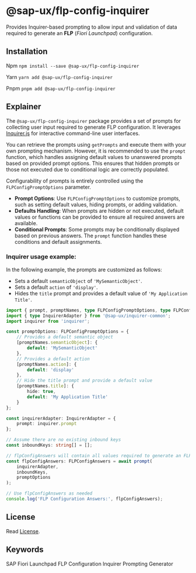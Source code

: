 # @sap-ux/flp-config-inquirer

Provides Inquirer-based prompting to allow input and validation of data required to generate an **FLP** (*Fiori Launchpad*) configuration.

## Installation

Npm
`npm install --save @sap-ux/flp-config-inquirer`

Yarn
`yarn add @sap-ux/flp-config-inquirer`

Pnpm
`pnpm add @sap-ux/flp-config-inquirer`

## Explainer

The `@sap-ux/flp-config-inquirer` package provides a set of prompts for collecting user input required to generate FLP configuration. It leverages [Inquirer.js](https://www.npmjs.com/package/inquirer) for interactive command-line user interfaces.

You can retrieve the prompts using `getPrompts` and execute them with your own prompting mechanism. However, it is recommended to use the `prompt` function, which handles assigning default values to unanswered prompts based on provided prompt options. This ensures that hidden prompts or those not executed due to conditional logic are correctly populated.

Configurability of prompts is entirely controlled using the `FLPConfigPromptOptions` parameter.

- **Prompt Options**: Use `FLPConfigPromptOptions` to customize prompts, such as setting default values, hiding prompts, or adding validation.
- **Defaults Handling**: When prompts are hidden or not executed, default values or functions can be provided to ensure all required answers are available.
- **Conditional Prompts**: Some prompts may be conditionally displayed based on previous answers. The `prompt` function handles these conditions and default assignments.

### Inquirer usage example:

In the following example, the prompts are customized as follows:

- Sets a default `semanticObject` of `'MySemanticObject'`.
- Sets a default `action` of `'display'`.
- Hides the `title` prompt and provides a default value of `'My Application Title'`.

```ts
import { prompt, promptNames, type FLPConfigPromptOptions, type FLPConfigAnswers } from '@sap-ux/flp-config-inquirer';
import { type InquirerAdapter } from '@sap-ux/inquirer-common';
import inquirer from 'inquirer';

const promptOptions: FLPConfigPromptOptions = {
    // Provides a default semantic object
    [promptNames.semanticObject]: {
        default: 'MySemanticObject'
    },
    // Provides a default action
    [promptNames.action]: {
        default: 'display'
    },
    // Hide the title prompt and provide a default value
    [promptNames.title]: {
        hide: true,
        default: 'My Application Title'
    }
};

const inquirerAdapter: InquirerAdapter = {
    prompt: inquirer.prompt
};

// Assume there are no existing inbound keys
const inboundKeys: string[] = [];

// flpConfigAnswers will contain all values required to generate an FLP configuration
const flpConfigAnswers: FLPConfigAnswers = await prompt(
    inquirerAdapter,
    inboundKeys,
    promptOptions
);

// Use flpConfigAnswers as needed
console.log('FLP Configuration Answers:', flpConfigAnswers);
```

## License

Read [License](./LICENSE).

## Keywords

SAP Fiori Launchpad
FLP Configuration
Inquirer
Prompting
Generator
